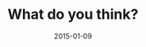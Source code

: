 ---
layout: base.njk
title : 'What do you think?' 
view_title : 'What do you think?' 
year : '2015' 
date : '2015-01-09' 
img_file : '/drawing/whatdoyouthink.png' 
html_file : 'whatdoyouthink' 
next_html : 'thankyouforsavingmylife.html' 
year_order : '5' 
permalink : "title/{{html_file}}.html"
---